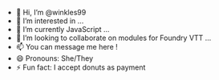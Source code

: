 - 👋 Hi, I’m @winkles99
- 👀 I’m interested in ...
- 🌱 I’m currently JavaScript ...
- 💞️ I’m looking to collaborate on modules for Foundry VTT ...
- 📫 You can message me here !
- 😄 Pronouns: She/They
- ⚡ Fun fact: I accept donuts as payment

<!---
winkles99/winkles99 is a ✨ special ✨ repository because its `README.md` (this file) appears on your GitHub profile.
You can click the Preview link to take a look at your changes.
--->
